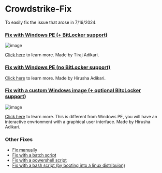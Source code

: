 # Crowdstrike-Fix

To easily fix the issue that arose in 7/19/2024.

### [Fix with Windows PE (+ BitLocker support)](https://github.com/hirusha-adi/crowdstrike-fix/tree/main/winpe-bitlocker)

![image](https://github.com/user-attachments/assets/1e1821f9-5b2c-481a-8e0e-d7ed194af737)

[Click here](https://github.com/hirusha-adi/crowdstrike-fix/tree/main/winpe-bitlocker) to learn more. Made by Tiraj Adikari.

### [Fix with Windows PE (no BitLocker support)](https://github.com/hirusha-adi/crowdstrike-fix/tree/main/winpe)

[Click here](https://github.com/hirusha-adi/crowdstrike-fix/tree/main/winpe) to learn more. Made by Hirusha Adikari.

### [Fix with a custom Windows image (+ optional BitcLocker support)](https://github.com/hirusha-adi/crowdstrike-fix/tree/main/win)

![image](https://github.com/user-attachments/assets/060dcc17-eecc-4b2c-a891-45c8c56793b9)

[Click here](https://github.com/hirusha-adi/crowdstrike-fix/tree/main/win) to learn more. This is different from Windows PE, you will have an interactive envrionment with a graphical user interface. Made by Hirusha Adikari.

### Other Fixes

- [Fix manually](https://github.com/hirusha-adi/crowdstrike-fix/tree/main/other#fix-manually)
- [Fix with a batch script](https://github.com/hirusha-adi/crowdstrike-fix/tree/main/other#fix-with-a-batch-script)
- [Fix with a powershell script](https://github.com/hirusha-adi/crowdstrike-fix/tree/main/other#fix-with-a-powershell-script)
- [Fix with a bash script (by booting into a linux distribuion)](https://github.com/hirusha-adi/crowdstrike-fix/tree/main/other#fix-by-booting-from-a-linux-distribution)
